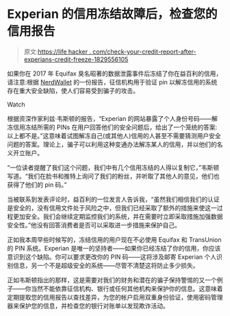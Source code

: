 # Experian 的信用冻结故障后，检查您的信用报告

> 原文:[https://life hacker . com/check-your-credit-report-after-experians-credit-freeze-1829556105](https://lifehacker.com/check-your-credit-report-after-experians-credit-freeze-1829556105)

如果你在 2017 年 Equifax 臭名昭著的数据泄露事件后冻结了你在益百利的信用，请注意:根据 [NerdWallet](https://www.nerdwallet.com/blog/finance/security-flaw-at-experian-allows-easy-access-to-pin-to-unlock-credit-freeze/) 的一份报告，征信机构用于验证 pin 以解冻信用的系统存在重大安全缺陷，使人们容易受到骗子的攻击。

Watch

根据资深作家利兹·韦斯顿的报告，“Experian 的网站暴露了个人身份号码——解冻信用冻结所需的 PINs 在用户回答他们的安全问题后，给出了一个笼统的答案:以上都不是。”这意味着试图解冻自己(或其他人)信用的人甚至不需要猜测用户安全问题的答案。理论上，骗子可以利用这种变通办法解冻某人的信用，并以他们的名义开立账户。

“一位读者提醒了我们这个问题，我们中有几个信用冻结的人得以复制它，”韦斯顿写道。“我们在脸书和推特上询问了我们的粉丝，并听取了其他人的意见，他们也获得了他们的 pin 码。”

当被联系到发表评论时，益百利的一位发言人告诉我，“虽然我们相信我们的认证是安全的，没有信用文件处于风险之中，但我们已经采取了额外的措施来使这一过程更加安全。我们会继续定期监控我们的系统，并在需要时立即采取措施加强数据安全性。”他没有回答消费者是否可以采取进一步措施来保护自己。

正如我本周早些时候写的，冻结信用的用户现在不必使用 Equifax 和 TransUnion 的 PIN 系统。Experian 是唯一的坚持者——如果你已经冻结了你的信用，你应该意识到这个缺陷。你可以要求更改你的 PIN 码——这将涉及邮寄 Experian 个人识别信息，另一个不是超级安全的系统——尽管不清楚这将防止多少损失。

正如韦斯顿指出的那样，这是需要对我们的财务和潜在的骗子保持警惕的又一个例子——你当然不能依靠征信机构、银行或任何其他机构来保护你的信息。这意味着定期提取您的信用报告以查找差异，为您的帐户启用双重身份验证，使用密码管理器来保护您的信息，并检查您的银行对账单以发现欺诈活动。